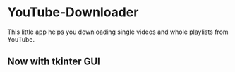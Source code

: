 # YouTube-Downloader

This little app helps you downloading single videos and whole playlists from YouTube. 

## Now with tkinter GUI
